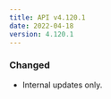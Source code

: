 ```yaml
---
title: API v4.120.1
date: 2022-04-18
version: 4.120.1
---
```


### Changed

- Internal updates only.